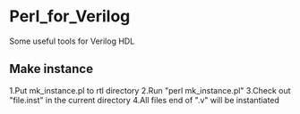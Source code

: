 # Perl_for_Verilog
Some useful tools for Verilog HDL

## Make instance
1.Put mk_instance.pl to rtl directory
2.Run "perl mk_instance.pl"
3.Check out "file.inst" in the current directory
4.All files end of ".v" will be instantiated
